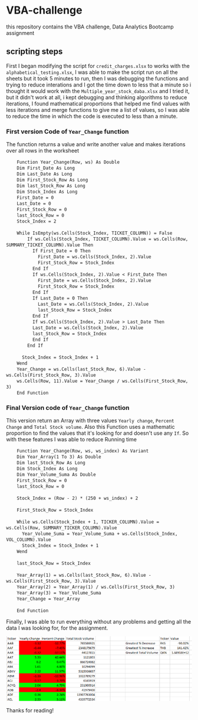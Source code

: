 # VBA-challenge
this repository contains the VBA challenge, Data Analytics Bootcamp assignment
## scripting steps
First I began modifying the script for `credit_charges.xlsx` to works with the `alphabetical_testing.xlsx`, I was able to make the script run on all the sheets but it took 5 minutes to run,
then I was debugging the functions and trying to reduce interations and I got the time down to less that a minute so i thought it would work
with the `Multiple_year_stock_daba.xlsx` and I tried it, but it didn't work at all, i kept debugging and thinking algorithms to reduce iterations,
I found mathematical proportions that helped me find values with less iterations and merge functions to give me a list of values, so I was able to reduce 
the time in which the code is executed to less than a minute.

### First version Code of  `Year_Change` function 
The function returns a value and write another value and makes iterations over all rows in the worksheet

```Visual Basic
    Function Year_Change(Row, ws) As Double
    Dim First_Date As Long
    Dim Last_Date As Long
    Dim First_Stock_Row As Long
    Dim last_Stock_Row As Long
    Dim Stock_Index As Long
    First_Date = 0
    Last_Date = 0
    First_Stock_Row = 0
    last_Stock_Row = 0
    Stock_Index = 2
    
    While IsEmpty(ws.Cells(Stock_Index, TICKET_COLUMN)) = False
        If ws.Cells(Stock_Index, TICKET_COLUMN).Value = ws.Cells(Row, SUMMARY_TICKET_COLUMN).Value Then
          If First_Date = 0 Then
            First_Date = ws.Cells(Stock_Index, 2).Value
            First_Stock_Row = Stock_Index
          End If
          If ws.Cells(Stock_Index, 2).Value < First_Date Then
            First_Date = ws.Cells(Stock_Index, 2).Value
            First_Stock_Row = Stock_Index
          End If
          If Last_Date = 0 Then
            Last_Date = ws.Cells(Stock_Index, 2).Value
            last_Stock_Row = Stock_Index
          End If
          If ws.Cells(Stock_Index, 2).Value > Last_Date Then
          Last_Date = ws.Cells(Stock_Index, 2).Value
          last_Stock_Row = Stock_Index
          End If
        End If
        
      Stock_Index = Stock_Index + 1
    Wend
    Year_Change = ws.Cells(last_Stock_Row, 6).Value - ws.Cells(First_Stock_Row, 3).Value
    ws.Cells(Row, 11).Value = Year_Change / ws.Cells(First_Stock_Row, 3)
    End Function
```
### Final Version code of `Year_Change` function
This version return an Array with three values `Yearly change`, `Percent Change` and `Total Stock volume`. Also this Function uses a mathematic proportion to find the values that it's looking for and doesn't use any `If`. So with 
these features I was able to reduce Running time  

```Visual Basic
    Function Year_Change(Row, ws, ws_index) As Variant
    Dim Year_Array(1 To 3) As Double
    Dim last_Stock_Row As Long
    Dim Stock_Index As Long
    Dim Year_Volume_Suma As Double
    First_Stock_Row = 0
    last_Stock_Row = 0
    
    Stock_Index = (Row - 2) * (250 + ws_index) + 2
    
    First_Stock_Row = Stock_Index
    
    While ws.Cells(Stock_Index + 1, TICKER_COLUMN).Value = ws.Cells(Row, SUMMARY_TICKER_COLUMN).Value
      Year_Volume_Suma = Year_Volume_Suma + ws.Cells(Stock_Index, VOL_COLUMN).Value
      Stock_Index = Stock_Index + 1   
    Wend
    
    last_Stock_Row = Stock_Index
    
    Year_Array(1) = ws.Cells(last_Stock_Row, 6).Value - ws.Cells(First_Stock_Row, 3).Value
    Year_Array(2) = Year_Array(1) / ws.Cells(First_Stock_Row, 3)
    Year_Array(3) = Year_Volume_Suma
    Year_Change = Year_Array
    
    End Function
```
Finally, I was able to run everything without any problems and getting all the data I was looking for, for the assignment.


![First WorkSheet header](https://github.com/AlTesla/VBA-challenge/blob/main/Header.png?raw=true)


Thanks for reading!
